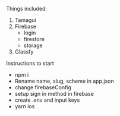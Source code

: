 Things included:

1. Tamagui
2. Firebase
   - login
   - firestore
   - storage
3. Glassfy

Instructions to start

- npm i
- Rename name, slug, scheme in app.json
- change firebaseConfig
- setup sign in method in firebase
- create .env and input keys
- yarn ios
